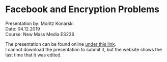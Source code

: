 # Facebook and Encryption Problems

Presentation by: Moritz Konarski      
Date: 04.12.2019      
Course: New Mass Media ES236    

The presentation can be found online [under this link][1].       
I cannot download the presentation to submit it, but the website shows the last time that it
was edited.


[1]: https://prezi.com/view/nNxlvXpTEqIO74dDpnW1/
